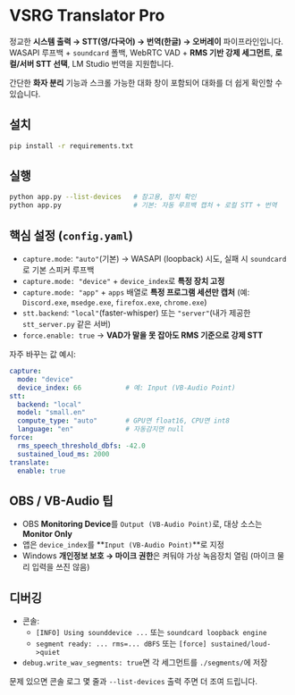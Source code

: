 # VSRG Translator Pro

정교한 **시스템 출력 → STT(영/다국어) → 번역(한글) → 오버레이** 파이프라인입니다.
WASAPI 루프백 + `soundcard` 폴백, WebRTC VAD + **RMS 기반 강제 세그먼트**, **로컬/서버 STT 선택**, LM Studio 번역을 지원합니다.

간단한 **화자 분리** 기능과 스크롤 가능한 대화 창이 포함되어 대화를 더 쉽게 확인할 수 있습니다.

## 설치
```bash
pip install -r requirements.txt
```

## 실행
```bash
python app.py --list-devices   # 참고용, 장치 확인
python app.py                  # 기본: 자동 루프백 캡처 + 로컬 STT + 번역
```

## 핵심 설정 (`config.yaml`)
- `capture.mode`: `"auto"`(기본) → WASAPI (loopback) 시도, 실패 시 `soundcard`로 기본 스피커 루프백
- `capture.mode: "device"` + `device_index`로 **특정 장치 고정**
- `capture.mode: "app"` + `apps` 배열로 **특정 프로그램 세션만 캡처** (예: `Discord.exe`, `msedge.exe`, `firefox.exe`, `chrome.exe`)
- `stt.backend`: `"local"`(faster-whisper) 또는 `"server"`(내가 제공한 `stt_server.py` 같은 서버)
- `force.enable: true` → **VAD가 말을 못 잡아도 RMS 기준으로 강제 STT**

자주 바꾸는 값 예시:
```yaml
capture:
  mode: "device"
  device_index: 66           # 예: Input (VB-Audio Point)
stt:
  backend: "local"
  model: "small.en"
  compute_type: "auto"       # GPU면 float16, CPU면 int8
  language: "en"             # 자동감지면 null
force:
  rms_speech_threshold_dbfs: -42.0
  sustained_loud_ms: 2000
translate:
  enable: true
```

## OBS / VB-Audio 팁
- OBS **Monitoring Device**를 `Output (VB-Audio Point)`로, 대상 소스는 **Monitor Only**  
- 앱은 `device_index`를 **`Input (VB-Audio Point)`**로 지정
- Windows **개인정보 보호 → 마이크 권한**은 켜둬야 가상 녹음장치 열림 (마이크 물리 입력을 쓰진 않음)

## 디버깅
- 콘솔:
  - `[INFO] Using sounddevice ...` 또는 `soundcard loopback engine` 
  - `segment ready: ... rms=... dBFS` 또는 `[force] sustained/loud->quiet`
- `debug.write_wav_segments: true`면 각 세그먼트를 `./segments/`에 저장

문제 있으면 콘솔 로그 몇 줄과 `--list-devices` 출력 주면 더 조여 드립니다.
